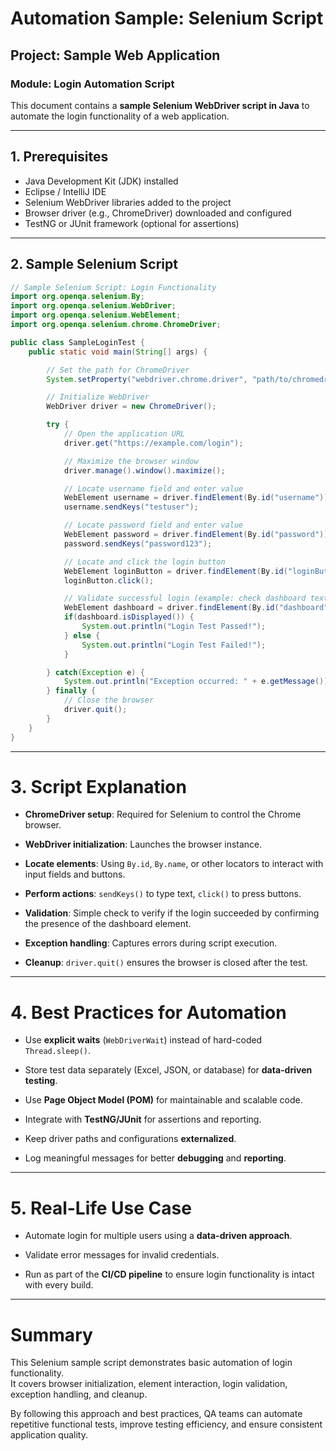 # Automation Sample: Selenium Script

## Project: Sample Web Application

### Module: Login Automation Script

This document contains a **sample Selenium WebDriver script in Java** to automate the login functionality of a web application.

---

## 1. Prerequisites
- Java Development Kit (JDK) installed  
- Eclipse / IntelliJ IDE  
- Selenium WebDriver libraries added to the project  
- Browser driver (e.g., ChromeDriver) downloaded and configured  
- TestNG or JUnit framework (optional for assertions)

---

## 2. Sample Selenium Script

```java
// Sample Selenium Script: Login Functionality
import org.openqa.selenium.By;
import org.openqa.selenium.WebDriver;
import org.openqa.selenium.WebElement;
import org.openqa.selenium.chrome.ChromeDriver;

public class SampleLoginTest {
    public static void main(String[] args) {

        // Set the path for ChromeDriver
        System.setProperty("webdriver.chrome.driver", "path/to/chromedriver");

        // Initialize WebDriver
        WebDriver driver = new ChromeDriver();

        try {
            // Open the application URL
            driver.get("https://example.com/login");

            // Maximize the browser window
            driver.manage().window().maximize();

            // Locate username field and enter value
            WebElement username = driver.findElement(By.id("username"));
            username.sendKeys("testuser");

            // Locate password field and enter value
            WebElement password = driver.findElement(By.id("password"));
            password.sendKeys("password123");

            // Locate and click the login button
            WebElement loginButton = driver.findElement(By.id("loginButton"));
            loginButton.click();

            // Validate successful login (example: check dashboard text)
            WebElement dashboard = driver.findElement(By.id("dashboard"));
            if(dashboard.isDisplayed()) {
                System.out.println("Login Test Passed!");
            } else {
                System.out.println("Login Test Failed!");
            }

        } catch(Exception e) {
            System.out.println("Exception occurred: " + e.getMessage());
        } finally {
            // Close the browser
            driver.quit();
        }
    }
}
```
---
# 3. Script Explanation

- **ChromeDriver setup**: Required for Selenium to control the Chrome browser.

- **WebDriver initialization**: Launches the browser instance.

- **Locate elements**: Using `By.id`, `By.name`, or other locators to interact with input fields and buttons.

- **Perform actions**: `sendKeys()` to type text, `click()` to press buttons.

- **Validation**: Simple check to verify if the login succeeded by confirming the presence of the dashboard element.

- **Exception handling**: Captures errors during script execution.

- **Cleanup**: `driver.quit()` ensures the browser is closed after the test.

---

# 4. Best Practices for Automation

- Use **explicit waits** (`WebDriverWait`) instead of hard-coded `Thread.sleep()`.
  
- Store test data separately (Excel, JSON, or database) for **data-driven testing**.

- Use **Page Object Model (POM)** for maintainable and scalable code.

- Integrate with **TestNG/JUnit** for assertions and reporting.

- Keep driver paths and configurations **externalized**.

- Log meaningful messages for better **debugging** and **reporting**.

---

# 5. Real-Life Use Case

- Automate login for multiple users using a **data-driven approach**.
  
- Validate error messages for invalid credentials.

- Run as part of the **CI/CD pipeline** to ensure login functionality is intact with every build.

---

# Summary

This Selenium sample script demonstrates basic automation of login functionality.  
It covers browser initialization, element interaction, login validation, exception handling, and cleanup.

By following this approach and best practices, QA teams can automate repetitive functional tests, improve testing efficiency, and ensure consistent application quality.

